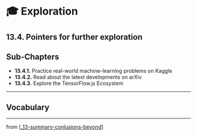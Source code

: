 # 🎓 Exploration

## 13.4. Pointers for further exploration

## Sub-Chapters

- **13.4.1.** Practice real-world machine-learning problems on Kaggle
- **13.4.2.** Read about the latest developments on arXiv
- **13.4.3.** Explore the TensorFlow.js Ecosystem

---

## Vocabulary

---
from [[_13-summary-conlusions-beyond]]

[//begin]: # "Autogenerated link references for markdown compatibility"
[_13-summary-conlusions-beyond]: ../_13-summary-conlusions-beyond.md "🎓 Conclusions"
[//end]: # "Autogenerated link references"